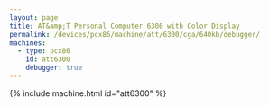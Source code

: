 ```yaml
---
layout: page
title: AT&amp;T Personal Computer 6300 with Color Display
permalink: /devices/pcx86/machine/att/6300/cga/640kb/debugger/
machines:
  - type: pcx86
    id: att6300
    debugger: true
---
```


{% include machine.html id="att6300" %}
